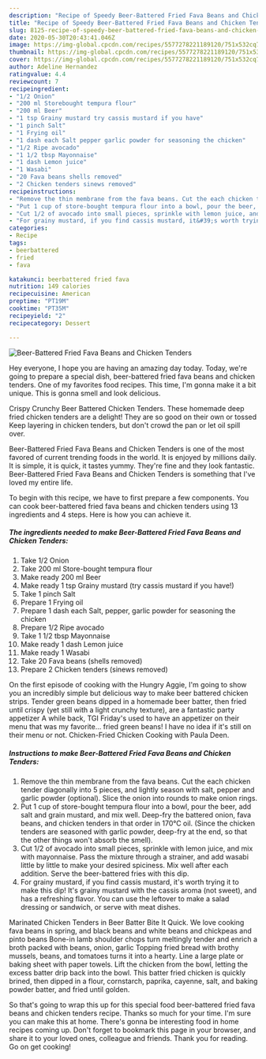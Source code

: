 ```yaml
---
description: "Recipe of Speedy Beer-Battered Fried Fava Beans and Chicken Tenders"
title: "Recipe of Speedy Beer-Battered Fried Fava Beans and Chicken Tenders"
slug: 8125-recipe-of-speedy-beer-battered-fried-fava-beans-and-chicken-tenders
date: 2020-05-30T20:43:41.046Z
image: https://img-global.cpcdn.com/recipes/5577278221189120/751x532cq70/beer-battered-fried-fava-beans-and-chicken-tenders-recipe-main-photo.jpg
thumbnail: https://img-global.cpcdn.com/recipes/5577278221189120/751x532cq70/beer-battered-fried-fava-beans-and-chicken-tenders-recipe-main-photo.jpg
cover: https://img-global.cpcdn.com/recipes/5577278221189120/751x532cq70/beer-battered-fried-fava-beans-and-chicken-tenders-recipe-main-photo.jpg
author: Adeline Hernandez
ratingvalue: 4.4
reviewcount: 7
recipeingredient:
- "1/2 Onion"
- "200 ml Storebought tempura flour"
- "200 ml Beer"
- "1 tsp Grainy mustard try cassis mustard if you have"
- "1 pinch Salt"
- "1 Frying oil"
- "1 dash each Salt pepper garlic powder for seasoning the chicken"
- "1/2 Ripe avocado"
- "1 1/2 tbsp Mayonnaise"
- "1 dash Lemon juice"
- "1 Wasabi"
- "20 Fava beans shells removed"
- "2 Chicken tenders sinews removed"
recipeinstructions:
- "Remove the thin membrane from the fava beans. Cut the each chicken tender diagonally into 5 pieces, and lightly season with salt, pepper and garlic powder (optional). Slice the onion into rounds to make onion rings."
- "Put 1 cup of store-bought tempura flour into a bowl, pour the beer, add salt and grain mustard, and mix well. Deep-fry the battered onion, fava beans, and chicken tenders in that order in 170℃ oil. (Since the chicken tenders are seasoned with garlic powder, deep-fry at the end, so that the other things won&#39;t absorb the smell)."
- "Cut 1/2 of avocado into small pieces, sprinkle with lemon juice, and mix with mayonnaise. Pass the mixture through a strainer, and add wasabi little by little to make your desired spiciness. Mix well after each addition. Serve the beer-battered fries with this dip."
- "For grainy mustard, if you find cassis mustard, it&#39;s worth trying it to make this dip! It&#39;s grainy mustard with the cassis aroma (not sweet), and has a refreshing flavor. You can use the leftover to make a salad dressing or sandwich, or serve with meat dishes."
categories:
- Recipe
tags:
- beerbattered
- fried
- fava

katakunci: beerbattered fried fava 
nutrition: 149 calories
recipecuisine: American
preptime: "PT19M"
cooktime: "PT35M"
recipeyield: "2"
recipecategory: Dessert

---
```



![Beer-Battered Fried Fava Beans and Chicken Tenders](https://img-global.cpcdn.com/recipes/5577278221189120/751x532cq70/beer-battered-fried-fava-beans-and-chicken-tenders-recipe-main-photo.jpg)

Hey everyone, I hope you are having an amazing day today. Today, we're going to prepare a special dish, beer-battered fried fava beans and chicken tenders. One of my favorites food recipes. This time, I'm gonna make it a bit unique. This is gonna smell and look delicious.

Crispy Crunchy Beer Battered Chicken Tenders. These homemade deep fried chicken tenders are a delight! They are so good on their own or tossed Keep layering in chicken tenders, but don&#39;t crowd the pan or let oil spill over.

Beer-Battered Fried Fava Beans and Chicken Tenders is one of the most favored of current trending foods in the world. It is enjoyed by millions daily. It is simple, it is quick, it tastes yummy. They're fine and they look fantastic. Beer-Battered Fried Fava Beans and Chicken Tenders is something that I've loved my entire life.


To begin with this recipe, we have to first prepare a few components. You can cook beer-battered fried fava beans and chicken tenders using 13 ingredients and 4 steps. Here is how you can achieve it.

<!--inarticleads1-->

##### The ingredients needed to make Beer-Battered Fried Fava Beans and Chicken Tenders:

1. Take 1/2 Onion
1. Take 200 ml Store-bought tempura flour
1. Make ready 200 ml Beer
1. Make ready 1 tsp Grainy mustard (try cassis mustard if you have!)
1. Take 1 pinch Salt
1. Prepare 1 Frying oil
1. Prepare 1 dash each Salt, pepper, garlic powder for seasoning the chicken
1. Prepare 1/2 Ripe avocado
1. Take 1 1/2 tbsp Mayonnaise
1. Make ready 1 dash Lemon juice
1. Make ready 1 Wasabi
1. Take 20 Fava beans (shells removed)
1. Prepare 2 Chicken tenders (sinews removed)


On the first episode of cooking with the Hungry Aggie, I&#39;m going to show you an incredibly simple but delicious way to make beer battered chicken strips. Tender green beans dipped in a homemade beer batter, then fried until crispy (yet still with a light crunchy texture), are a fantastic party appetizer A while back, TGI Friday&#39;s used to have an appetizer on their menu that was my favorite… fried green beans! I have no idea if it&#39;s still on their menu or not. Chicken-Fried Chicken Cooking with Paula Deen. 

<!--inarticleads2-->

##### Instructions to make Beer-Battered Fried Fava Beans and Chicken Tenders:

1. Remove the thin membrane from the fava beans. Cut the each chicken tender diagonally into 5 pieces, and lightly season with salt, pepper and garlic powder (optional). Slice the onion into rounds to make onion rings.
1. Put 1 cup of store-bought tempura flour into a bowl, pour the beer, add salt and grain mustard, and mix well. Deep-fry the battered onion, fava beans, and chicken tenders in that order in 170℃ oil. (Since the chicken tenders are seasoned with garlic powder, deep-fry at the end, so that the other things won&#39;t absorb the smell).
1. Cut 1/2 of avocado into small pieces, sprinkle with lemon juice, and mix with mayonnaise. Pass the mixture through a strainer, and add wasabi little by little to make your desired spiciness. Mix well after each addition. Serve the beer-battered fries with this dip.
1. For grainy mustard, if you find cassis mustard, it&#39;s worth trying it to make this dip! It&#39;s grainy mustard with the cassis aroma (not sweet), and has a refreshing flavor. You can use the leftover to make a salad dressing or sandwich, or serve with meat dishes.


Marinated Chicken Tenders in Beer Batter Bite It Quick. We love cooking fava beans in spring, and black beans and white beans and chickpeas and pinto beans Bone-in lamb shoulder chops turn meltingly tender and enrich a broth packed with beans, onion, garlic Topping fried bread with brothy mussels, beans, and tomatoes turns it into a hearty. Line a large plate or baking sheet with paper towels. Lift the chicken from the bowl, letting the excess batter drip back into the bowl. This batter fried chicken is quickly brined, then dipped in a flour, cornstarch, paprika, cayenne, salt, and baking powder batter, and fried until golden. 

So that's going to wrap this up for this special food beer-battered fried fava beans and chicken tenders recipe. Thanks so much for your time. I'm sure you can make this at home. There's gonna be interesting food in home recipes coming up. Don't forget to bookmark this page in your browser, and share it to your loved ones, colleague and friends. Thank you for reading. Go on get cooking!
